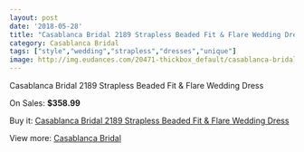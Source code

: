 ```yaml
---
layout: post
date: '2018-05-28'
title: "Casablanca Bridal 2189 Strapless Beaded Fit & Flare Wedding Dress"
category: Casablanca Bridal
tags: ["style","wedding","strapless","dresses","unique"]
image: http://img.eudances.com/20471-thickbox_default/casablanca-bridal-2189-strapless-beaded-fit-flare-wedding-dress.jpg
---
```

Casablanca Bridal 2189 Strapless Beaded Fit & Flare Wedding Dress

On Sales: **$358.99**
<a href="https://www.eudances.com/en/casablanca-bridal/6146-casablanca-bridal-2189-strapless-beaded-fit-flare-wedding-dress.html"><amp-img layout="responsive" width="600" height="600" src="//img.eudances.com/20471-thickbox_default/casablanca-bridal-2189-strapless-beaded-fit-flare-wedding-dress.jpg" alt="Casablanca Bridal 2189 Strapless Beaded Fit & Flare Wedding Dress 0" /></a>
<a href="https://www.eudances.com/en/casablanca-bridal/6146-casablanca-bridal-2189-strapless-beaded-fit-flare-wedding-dress.html"><amp-img layout="responsive" width="600" height="600" src="//img.eudances.com/20473-thickbox_default/casablanca-bridal-2189-strapless-beaded-fit-flare-wedding-dress.jpg" alt="Casablanca Bridal 2189 Strapless Beaded Fit & Flare Wedding Dress 1" /></a>
<a href="https://www.eudances.com/en/casablanca-bridal/6146-casablanca-bridal-2189-strapless-beaded-fit-flare-wedding-dress.html"><amp-img layout="responsive" width="600" height="600" src="//img.eudances.com/20472-thickbox_default/casablanca-bridal-2189-strapless-beaded-fit-flare-wedding-dress.jpg" alt="Casablanca Bridal 2189 Strapless Beaded Fit & Flare Wedding Dress 2" /></a>

Buy it: [Casablanca Bridal 2189 Strapless Beaded Fit & Flare Wedding Dress](https://www.eudances.com/en/casablanca-bridal/6146-casablanca-bridal-2189-strapless-beaded-fit-flare-wedding-dress.html "Casablanca Bridal 2189 Strapless Beaded Fit & Flare Wedding Dress")

View more: [Casablanca Bridal](https://www.eudances.com/en/4-casablanca-bridal "Casablanca Bridal")
